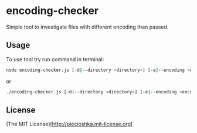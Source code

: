 # encoding-checker

Simple tool to investigate files with different encoding than passed.

## Usage

To use tool try run command in terminal:

```bash
node encoding-checker.js [-d|--directory <directory>] [-e|--encoding <encoding>]
```

or

```bash
./encoding-checker.js [-d|--directory <directory>] [-e|--encoding <encoding>]
```

## License

(The MIT License)[http://piecioshka.mit-license.org]
